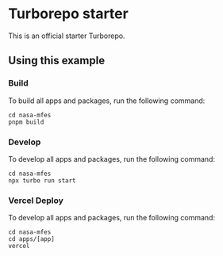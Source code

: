 # Turborepo starter

This is an official starter Turborepo.

## Using this example

### Build

To build all apps and packages, run the following command:

```
cd nasa-mfes
pnpm build
```

### Develop

To develop all apps and packages, run the following command:

```
cd nasa-mfes
npx turbo run start
```

### Vercel Deploy

To develop all apps and packages, run the following command:

```
cd nasa-mfes
cd apps/[app]
vercel
```
